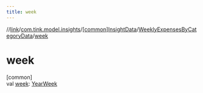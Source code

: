 ```yaml
---
title: week
---
```

//[link](../../../../index.html)/[com.tink.model.insights](../../index.html)/[[common]InsightData](../index.html)/[WeeklyExpensesByCategoryData](index.html)/[week](week.html)



# week



[common]\
val [week](week.html): [YearWeek](../../../com.tink.model.time/[common]-year-week/index.html)




